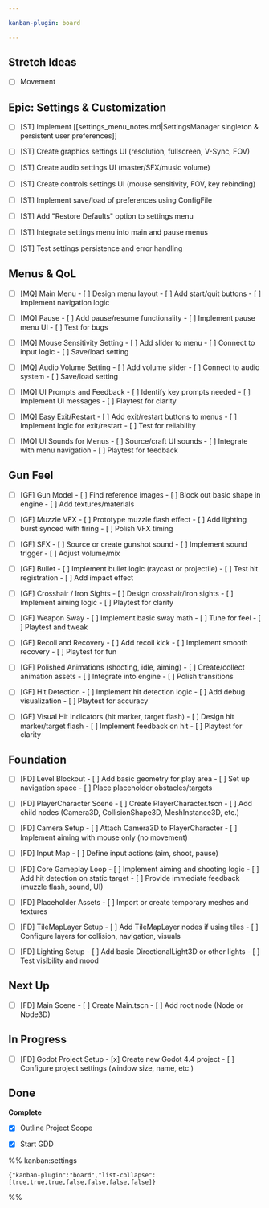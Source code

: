 ```yaml
---

kanban-plugin: board

---
```


## Stretch Ideas

- [ ] Movement


## Epic: Settings & Customization

- [ ] [ST] Implement [[settings_menu_notes.md|SettingsManager singleton & persistent user preferences]]
- [ ] [ST] Create graphics settings UI (resolution, fullscreen, V-Sync, FOV)
- [ ] [ST] Create audio settings UI (master/SFX/music volume)
- [ ] [ST] Create controls settings UI (mouse sensitivity, FOV, key rebinding)
- [ ] [ST] Implement save/load of preferences using ConfigFile
- [ ] [ST] Add "Restore Defaults" option to settings menu
- [ ] [ST] Integrate settings menu into main and pause menus
- [ ] [ST] Test settings persistence and error handling


## Menus & QoL

- [ ] [MQ] Main Menu
	  - [ ] Design menu layout
	  - [ ] Add start/quit buttons
	  - [ ] Implement navigation logic
- [ ] [MQ] Pause
	  - [ ] Add pause/resume functionality
	  - [ ] Implement pause menu UI
	  - [ ] Test for bugs
- [ ] [MQ] Mouse Sensitivity Setting
	  - [ ] Add slider to menu
	  - [ ] Connect to input logic
	  - [ ] Save/load setting
- [ ] [MQ] Audio Volume Setting
	  - [ ] Add volume slider
	  - [ ] Connect to audio system
	  - [ ] Save/load setting
- [ ] [MQ] UI Prompts and Feedback
	  - [ ] Identify key prompts needed
	  - [ ] Implement UI messages
	  - [ ] Playtest for clarity
- [ ] [MQ] Easy Exit/Restart
	  - [ ] Add exit/restart buttons to menus
	  - [ ] Implement logic for exit/restart
	  - [ ] Test for reliability
- [ ] [MQ] UI Sounds for Menus
	  - [ ] Source/craft UI sounds
	  - [ ] Integrate with menu navigation
	  - [ ] Playtest for feedback


## Gun Feel

- [ ] [GF] Gun Model
	  - [ ] Find reference images
	  - [ ] Block out basic shape in engine
	  - [ ] Add textures/materials
- [ ] [GF] Muzzle VFX
	  - [ ] Prototype muzzle flash effect
	  - [ ] Add lighting burst synced with firing
	  - [ ] Polish VFX timing
- [ ] [GF] SFX
	  - [ ] Source or create gunshot sound
	  - [ ] Implement sound trigger
	  - [ ] Adjust volume/mix
- [ ] [GF] Bullet
	  - [ ] Implement bullet logic (raycast or projectile)
	  - [ ] Test hit registration
	  - [ ] Add impact effect
- [ ] [GF] Crosshair / Iron Sights
	  - [ ] Design crosshair/iron sights
	  - [ ] Implement aiming logic
	  - [ ] Playtest for clarity
- [ ] [GF] Weapon Sway
	  - [ ] Implement basic sway math
	  - [ ] Tune for feel
	  - [ ] Playtest and tweak
- [ ] [GF] Recoil and Recovery
	  - [ ] Add recoil kick
	  - [ ] Implement smooth recovery
	  - [ ] Playtest for fun
- [ ] [GF] Polished Animations (shooting, idle, aiming)
	  - [ ] Create/collect animation assets
	  - [ ] Integrate into engine
	  - [ ] Polish transitions
- [ ] [GF] Hit Detection
	  - [ ] Implement hit detection logic
	  - [ ] Add debug visualization
	  - [ ] Playtest for accuracy
- [ ] [GF] Visual Hit Indicators (hit marker, target flash)
	  - [ ] Design hit marker/target flash
	  - [ ] Implement feedback on hit
	  - [ ] Playtest for clarity


## Foundation

- [ ] [FD] Level Blockout
	  - [ ] Add basic geometry for play area
	  - [ ] Set up navigation space
	  - [ ] Place placeholder obstacles/targets
- [ ] [FD] PlayerCharacter Scene
	  - [ ] Create PlayerCharacter.tscn
	  - [ ] Add child nodes (Camera3D, CollisionShape3D, MeshInstance3D, etc.)
- [ ] [FD] Camera Setup
	  - [ ] Attach Camera3D to PlayerCharacter
	  - [ ] Implement aiming with mouse only (no movement)
- [ ] [FD] Input Map
	  - [ ] Define input actions (aim, shoot, pause)
- [ ] [FD] Core Gameplay Loop
	  - [ ] Implement aiming and shooting logic
	  - [ ] Add hit detection on static target
	  - [ ] Provide immediate feedback (muzzle flash, sound, UI)
- [ ] [FD] Placeholder Assets
	  - [ ] Import or create temporary meshes and textures
- [ ] [FD] TileMapLayer Setup
	  - [ ] Add TileMapLayer nodes if using tiles
	  - [ ] Configure layers for collision, navigation, visuals
- [ ] [FD] Lighting Setup
	  - [ ] Add basic DirectionalLight3D or other lights
	  - [ ] Test visibility and mood


## Next Up

- [ ] [FD] Main Scene
	  - [ ] Create Main.tscn
	  - [ ] Add root node (Node or Node3D)


## In Progress

- [ ] [FD] Godot Project Setup
	  - [x] Create new Godot 4.4 project
	  - [ ] Configure project settings (window size, name, etc.)


## Done

**Complete**
- [x] Outline Project Scope
- [x] Start GDD




%% kanban:settings
```
{"kanban-plugin":"board","list-collapse":[true,true,true,false,false,false,false]}
```
%%